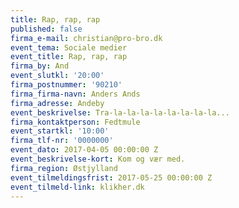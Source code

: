 ```yaml
---
title: Rap, rap, rap
published: false
firma_e-mail: christian@pro-bro.dk
event_tema: Sociale medier
event_title: Rap, rap, rap
firma_by: And
event_slutkl: '20:00'
firma_postnummer: '90210'
firma_firma-navn: Anders Ands
firma_adresse: Andeby
event_beskrivelse: Tra-la-la-la-la-la-la-la-la...
firma_kontaktperson: Fedtmule
event_startkl: '10:00'
firma_tlf-nr: '0000000'
event_dato: 2017-04-05 00:00:00 Z
event_beskrivelse-kort: Kom og vær med.
firma_region: Østjylland
event_tilmeldingsfrist: 2017-05-25 00:00:00 Z
event_tilmeld-link: klikher.dk
---
```



